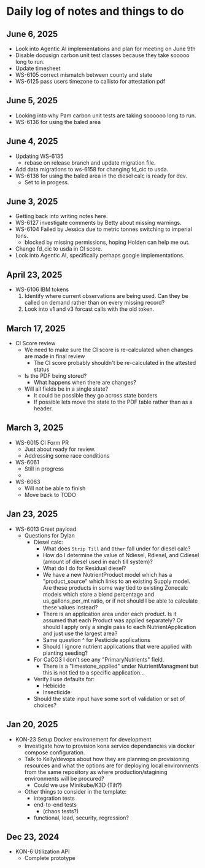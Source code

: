# Daily log of notes and things to do

## June 6, 2025

- Look into Agentic AI implementations and plan for meeting on June 9th
- Disable docusign carbon unit test classes because they take sooooo long to run.
- Update timesheet
- WS-6105 correct mismatch between county and state
- WS-6125 pass users timezone to callisto for attestation pdf

## June 5, 2025

- Looking into why Pam carbon unit tests are taking soooooo long to run.
- WS-6136 for using the baled area

## June 4, 2025

- Updating WS-6135
  - rebase on release branch and update migration file.
- Add data migrations to ws-6158 for changing fd_cic to usda.
- WS-6136 for using the baled area in the diesel calc is ready for dev.
  - Set to in progess.

## June 3, 2025

- Getting back into writing notes here.
- WS-6127 investigate comments by Betty about missing warnings.
- WS-6104 Failed by Jessica due to metric tonnes switching to imperial tons.
  - blocked by missing permissions, hoping Holden can help me out.
- Change fd_cic to usda in CI score.
- Look into Agentic AI, specifically perhaps google implementations.

## April 23, 2025

- WS-6106 IBM tokens
  1. Identify where current observations are being used.
    Can they be called on demand rather than on every missing record?
  2. Look into v1 and v3 forcast calls with the old token.

## March 17, 2025

- CI Score review
  - We need to make sure the CI score is re-calculated when changes are made in final review
    - The CI score probably shouldn't be re-calculated in the attested status
  - Is the PDF being stored?
    - What happens when there are changes?
  - Will all fields be in a single state?
    - It could be possible they go across state borders
    - If possible lets move the state to the PDF table rather than as a header.

## March 3, 2025

- WS-6015 CI Form PR
  - Just about ready for review.
  - Addressing some race conditions
- WS-6061
  - Still in progress
  - 
- WS-6063
  - Will not be able to finish
  - Move back to TODO

## Jan 23, 2025

- WS-6013 Greet payload
  - Questions for Dylan
    - Diesel calc:
      - What does `Strip Till` and `Other` fall under for diesel calc?
      - How do I determine the value of Ndiesel, Rdiesel, and Cdiesel (amount of diesel used in each till system)?
      - What do I do for Residual diesel?
      - We have a new NutrientProduct model which has a "product_source" which links to an existing Supply model. Are these products in some way tied to existing Zonecalc models which store a blend percentage and us_gallons_per_mt ratio, or if not should I be able to calculate these values instead?
      - There is an application area under each product. Is it assumed that each Product was applied separately? Or should I apply only a single pass to each NutrientApplication and just use the largest area?
      - Same question ^ for Pesticide applications
      - Should I ignore nutrient applications that were applied with planting seeding?
    - For CaCO3 I don't see any "PrimaryNutrients" field.
      - There is a "limestone_applied" under NutrientManagment but this is not tied to a specific application...
    - Verify I use defaults for:
      - Hebicide
      - Insecticide
    - Should the state input have some sort of validation or set of choices?

## Jan 20, 2025

- KON-23 Setup Docker environement for development
  - Investigate how to provision kona service dependancies via docker compose configuration.
  - Talk to Kelly/devops about how they are planning on provisioning resources and what the options are for deploying local environments from the same repository as where production/stagining environments will be procured?
    - Could we use Minikube/K3D (Tilt?)
  - Other things to consider in the template:
    - integration tests
    - end-to-end tests
      - (chaos tests?)
    - functional, load, security, regression?

## Dec 23, 2024

- KON-6 Utilization API
  - Complete prototype
